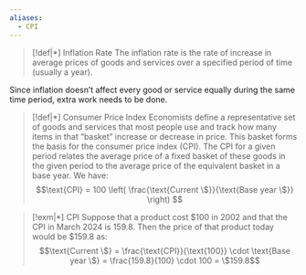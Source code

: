 ```yaml
---
aliases:
  - CPI
---
```


>[!def|*] Inflation Rate
>The inflation rate is the rate of increase in average prices of goods and services over a specified period of time (usually a year).

Since inflation doesn’t affect every good or service equally during the same time period, extra work needs to be done. 

>[!def|*] Consumer Price Index
>Economists define a representative set of goods and services that most people use and track how many items in that “basket” increase or decrease in price. This basket forms the basis for the consumer price index (CPI). The CPI for a given period relates the average price of a fixed basket of these goods in the given period to the average price of the equivalent basket in a base year. We have: $$\text{CPI} = 100 \left( \frac{\text{Current \$}}{\text{Base year \$}} \right) $$

>[!exm|*] CPI
>Suppose that a product cost $\$100$ in 2002 and that the CPI in March 2024 is $159.8$. Then the price of that product today would be $\$159.8$ as: $$\text{Current \$} = \frac{\text{CPI}}{\text{100}} \cdot \text{Base year \$} = \frac{159.8}{100} \cdot 100 = \$159.8$$


